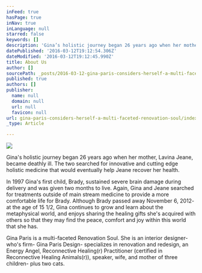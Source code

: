 ```yaml
---
inFeed: true
hasPage: true
inNav: true
inLanguage: null
starred: false
keywords: []
description: 'Gina’s holistic journey began 26 years ago when her mother, Lavina Jeane, became deathly ill and Gina cared for her mother and her siblings. In 1997 Gina’s first child, Brady, sustained severe brain damage during delivery and was given two months to live. Together Gina and Jeane searched for treatments outside of main stream medicine to provide a more comfortable life for Brady. Although Brady passed away November 6, 2012- at the age of 15 1/2, Gina continues to grow and learn about the metaphysical world, and enjoys sharing the healing gifts she’s acquired with others so that they may find the peace, comfort and joy within this world that she has.'
datePublished: '2016-03-12T19:12:54.306Z'
dateModified: '2016-03-12T19:12:45.990Z'
title: About Us
author: []
sourcePath: _posts/2016-03-12-gina-paris-considers-herself-a-multi-faceted-renovation-soul.md
published: true
authors: []
publisher:
  name: null
  domain: null
  url: null
  favicon: null
url: gina-paris-considers-herself-a-multi-faceted-renovation-soul/index.html
_type: Article

---
```

![](https://the-grid-user-content.s3-us-west-2.amazonaws.com/37892db0-b60c-475f-b2f0-35881f8890d1.jpg)

Gina's holistic journey began 26 years ago when her mother, Lavina Jeane, became deathly ill. The two searched for innovative and cutting edge holistic medicine that would eventually help Jeane recover her health.  

In 1997 Gina's first child, Brady, sustained severe brain damage during delivery and was given two months to live. Again, Gina and Jeane searched for treatments outside of main stream medicine to provide a more comfortable life for Brady. Although Brady passed away November 6, 2012- at the age of 15 1/2, Gina continues to grow and learn about the metaphysical world, and enjoys sharing the healing gifts she's acquired with others so that they may find the peace, comfort and joy within this world that she has.

Gina Paris is a multi-faceted Renovation Soul. She is an interior designer- who's firm- Gina Paris Design- specializes in renovation and redesign,  an Energy Angel, Reconnective Healing(r) Practitioner (certified in Reconnective Healing Animals(r)),  speaker, wife, and mother of three children- plus two cats.
